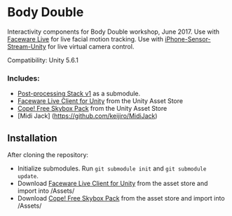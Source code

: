 # Body Double

Interactivity components for Body Double workshop, June 2017. Use with [Faceware Live](http://facewaretech.com/products/software/realtime-live/) for live facial motion tracking. Use with [iPhone-Sensor-Stream-Unity](https://github.com/dansakamoto/iPhone-Sensor-Stream-Unity) for live virtual camera control.

Compatibility: Unity 5.6.1

### Includes: 

* [Post-processing Stack v1](https://github.com/Unity-Technologies/PostProcessing/tree/v1) as a submodule.
* [Faceware Live Client for Unity](https://www.assetstore.unity3d.com/en/#!/content/25392) from the Unity Asset Store
* [Cope! Free Skybox Pack](https://www.assetstore.unity3d.com/en/#!/content/22252) from the Unity Asset Store
* [Midi Jack] (https://github.com/keijiro/MidiJack)

## Installation
After cloning the repository:

* Initialize submodules. Run ```git submodule init``` and ```git submodule update```.
* Download [Faceware Live Client for Unity](https://www.assetstore.unity3d.com/en/#!/content/25392) from the asset store and import into /Assets/
* Download [Cope! Free Skybox Pack](https://www.assetstore.unity3d.com/en/#!/content/22252) from the asset store and import into /Assets/